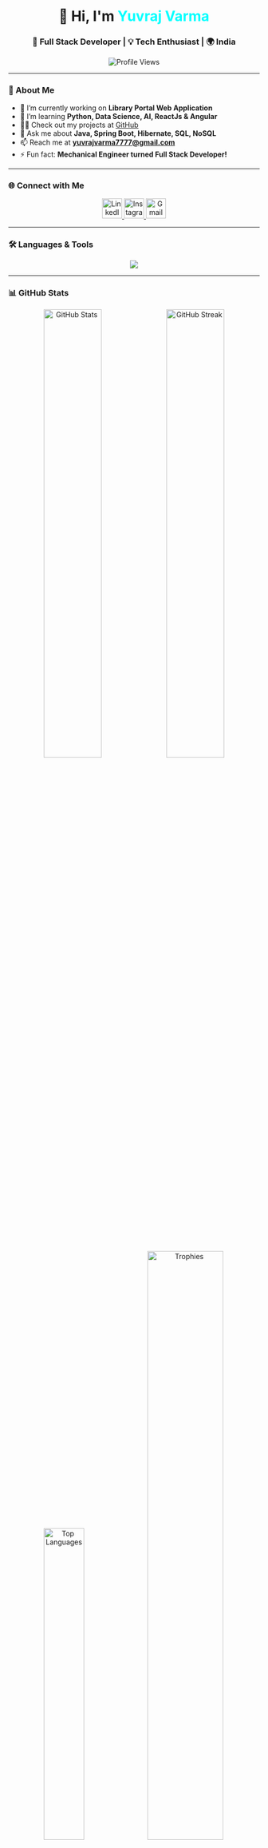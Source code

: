 <h1 align="center">👋 Hi, I'm <span style="color:#00ffff;">Yuvraj Varma</span></h1>
<h3 align="center">🚀 Full Stack Developer | 💡 Tech Enthusiast | 🌍 India</h3>

<p align="center">
  <img src="https://komarev.com/ghpvc/?username=yuvi4215&label=Profile%20Views&color=0e75b6&style=flat" alt="Profile Views" />
</p>

---

### 💫 About Me
- 🔭 I’m currently working on **Library Portal Web Application**  
- 🌱 I’m learning **Python, Data Science, AI, ReactJs & Angular**  
- 👨‍💻 Check out my projects at [GitHub](https://github.com/Yuvi4215)  
- 💬 Ask me about **Java, Spring Boot, Hibernate, SQL, NoSQL**  
- 📫 Reach me at **yuvrajvarma7777@gmail.com**  
- ⚡ Fun fact: **Mechanical Engineer turned Full Stack Developer!**

---

### 🌐 Connect with Me
<p align="center">
  <a href="https://www.linkedin.com/in/yuvraj-varma-915830305/" target="_blank">
    <img src="https://skillicons.dev/icons?i=linkedin" alt="LinkedIn" width="40"/>
  </a>
  <a href="https://instagram.com/" target="_blank">
    <img src="https://skillicons.dev/icons?i=instagram" alt="Instagram" width="40"/>
  </a>
  <a href="mailto:yuvrajvarma7777@gmail.com" target="_blank">
    <img src="https://skillicons.dev/icons?i=gmail" alt="Gmail" width="40"/>
  </a>
</p>

---

### 🛠️ Languages & Tools
<p align="center">
  <img src="https://skillicons.dev/icons?i=java,python,html,css,js,react,angular,spring,git,postgres,postman" />
</p>

---

### 📊 GitHub Stats
<p align="center">
  <img src="https://github-readme-stats.vercel.app/api?username=yuvi4215&show_icons=true&theme=dracula&hide_border=false" alt="GitHub Stats" width="48%"/>
  <img src="https://github-readme-streak-stats.herokuapp.com/?user=yuvi4215&theme=dracula&hide_border=false" alt="GitHub Streak" width="48%"/>
</p>

<p align="center">
  <img src="https://github-readme-stats.vercel.app/api/top-langs/?username=yuvi4215&layout=compact&theme=dracula&hide_border=false" alt="Top Languages" width="40%"/>
  <img src="https://github-profile-trophy.vercel.app/?username=yuvi4215&theme=radical&no-frame=true&no-bg=true&margin-w=5" alt="Trophies" width="55%"/>
</p>

---

### 💡 Fun Quote
<p align="center">"Code is like humor. When you have to explain it, it’s bad." 😎</p>

---

### ⚡ Extra Cool Features
- Animated typing effect: use [GitHub Readme Typing](https://github.com/DenverCoder1/github-readme-typing-svg) for a **dynamic introduction**  
- Light & dark theme compatibility for GitHub stats  
- Skillicons.dev icons for **consistent, modern iconography**  
- Visual GitHub commit streak to encourage **daily coding motivation**
